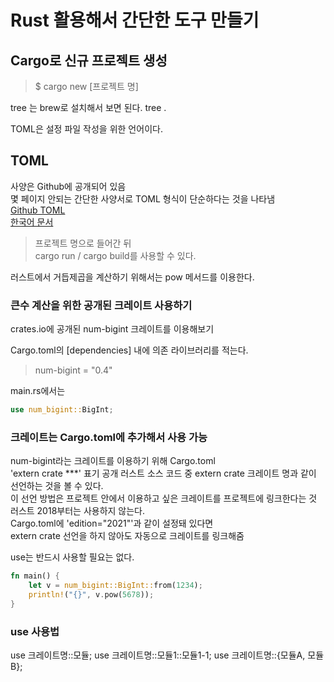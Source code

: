 # Rust 활용해서 간단한 도구 만들기

## Cargo로 신규 프로젝트 생성
>$ cargo new [프로젝트 명]

tree 는 brew로 설치해서 보면 된다.
tree .

TOML은 설정 파일 작성을 위한 언어이다.  

## TOML
사양은 Github에 공개되어 있음  
몇 페이지 안되는 간단한 사양서로  TOML 형식이 단순하다는 것을 나타냄  
[Github TOML](https://github.com/toml-lang/toml.io)  
[한국어 문서](https://toml.io/ko/v0.5.0)

> 프로젝트 명으로 들어간 뒤  
> cargo run / cargo build를 사용할 수 있다.  

러스트에서 거듭제곱을 계산하기 위해서는 pow 메서드를 이용한다.  

### 큰수 계산을 위한 공개된 크레이트 사용하기
crates.io에 공개된 num-bigint 크레이트를 이용해보기  

Cargo.toml의 [dependencies] 내에 의존 라이브러리를 적는다.  
> num-bigint = "0.4"

main.rs에서는 
```rust
use num_bigint::BigInt;
```

### 크레이트는 Cargo.toml에 추가해서 사용 가능
num-bigint라는 크레이트를 이용하기 위해 Cargo.toml  
'extern crate ***' 표기
공개 러스트 소스 코드 중 extern crate 크레이트 명과 같이 선언하는 것을 볼 수 있다.  
이 선언 방법은 프로젝트 안에서 이용하고 싶은 크레이트를 프로젝트에 링크한다는 것  
러스트 2018부터는 사용하지 않는다.  
Cargo.toml에 'edition="2021"'과 같이 설정돼 있다면  
extern crate 선언을 하지 않아도 자동으로 크레이트를 링크해줌  

use는 반드시 사용할 필요는 없다.  
```rust
fn main() {
    let v = num_bigint::BigInt::from(1234);
    println!("{}", v.pow(5678));
}
```

### use 사용법
use 크레이트명::모듈;
use 크레이트명::모듈1::모듈1-1;
use 크레이트명::{모듈A, 모듈B};

